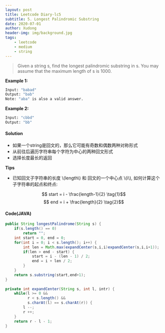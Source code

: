 ```yaml
---
layout: post
title: Leetcode Diary-lc5 
subtitle: 5. Longest Palindromic Substring
date: 2020-07-01
author: Xudong
header-img: img/background.jpg
tags: 
    - leetcode
    - medium
    - string
---
```


>Given a string s, find the longest palindromic substring in s. You may assume that the maximum length of s is 1000.

**Example 1:**
```bash
Input: "babad"
Output: "bab"
Note: "aba" is also a valid answer.
```
**Example 2:**
```bash
Input: "cbbd"
Output: "bb"
```

#### Solution

- 如果一个string是回文的，那么它可能有奇数和偶数两种对称形式
- 从前往后遍历字符串每个字符为中心的两种回文形式
- 选择长度最长的返回

**Tips**

- 已知回文子字符串的长度 \\(length\\) 和 回文的一个中心点 \\(i\\), 如何计算这个子字符串的起点和终点:

$$ start = i - \frac{length-1}{2} \tag{1}$$ 
$$ end = i + \frac{length}{2}  \tag{2}$$ 

#### Code(JAVA)

```java
public String longestPalindrome(String s) {
    if(s.length() == 0)
        return "";
    int start = 0, end = 0;
    for(int i = 0; i < s.length(); i++) {
        int len = Math.max(expandCenter(s,i,i)expandCenter(s,i,i+1));
        if(len > end - start) {
            start = i - (len - 1) / 2;
            end = i + len / 2;
        }
    }
    return s.substring(start,end+1);
}
    
private int expandCenter(String s, int l, intr) {
    while(l >= 0 &&
          r < s.length() &&
          s.charAt(l) == s.charAt(r)) {
        l --;
        r ++;
    }
    return r - l - 1;
}

```


<script type="text/javascript" src="https://xudongliuharold.github.io/js/latex-math.js?config=default"></script>
